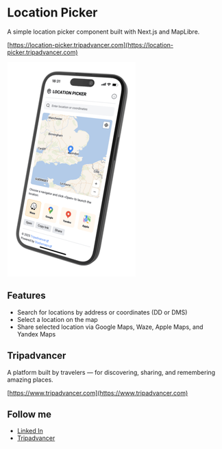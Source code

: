 # Location Picker

A simple location picker component built with Next.js and MapLibre.

[https://location-picker.tripadvancer.com](https://location-picker.tripadvancer.com)

![](https://raw.githubusercontent.com/oskolsky/location-picker/refs/heads/main/public/images/about/demo.png)

## Features

- Search for locations by address or coordinates (DD or DMS)
- Select a location on the map
- Share selected location via Google Maps, Waze, Apple Maps, and Yandex Maps

## Tripadvancer

A platform built by travelers — for discovering, sharing, and remembering amazing places.

[https://www.tripadvancer.com](https://www.tripadvancer.com)

## Follow me

- [Linked In](https://www.linkedin.com/in/oskolsky)
- [Tripadvancer](https://www.tripadvancer.com/users/oskolsky)

